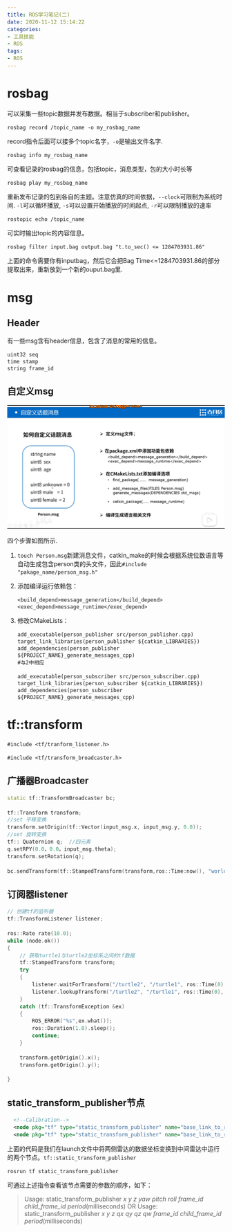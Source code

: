 ```yaml
---
title: ROS学习笔记(二)
date: 2020-11-12 15:14:22
categories: 
- 工具技能
- ROS
tags:
- ROS
---
```




# rosbag

可以采集一些topic数据并发布数据。相当于subscriber和publisher。

```shell
rosbag record /topic_name -o my_rosbag_name
```

record指令后面可以接多个topic名字，`-o`是输出文件名字.

```Shell
rosbag info my_rosbag_name
```

可查看记录的rosbag的信息，包括topic，消息类型，包的大小时长等

```shell
rosbag play my_rosbag_name
```

重新发布记录的包到各自的主题。注意仿真的时间依据，`--clock`可限制为系统时间. `-l`可以循环播放, `-s`可以设置开始播放的时间起点, `-r`可以限制播放的速率

```shell
rostopic echo /topic_name
```

可实时输出topic的内容信息。

```shell
rosbag filter input.bag output.bag "t.to_sec() <= 1284703931.86"
```

上面的命令需要你有inputbag，然后它会把Bag Time<=1284703931.86的部分提取出来，重新放到一个新的ouput.bag里.

<!-- more-->

# msg

## Header

有一些msg含有header信息，包含了消息的常用的信息。

```
uint32 seq
time stamp
string frame_id
```

## 自定义msg

<img src="ROS学习笔记(二)/image-20201112160208278.png" alt="image-20201112160208278" style="zoom:67%;" />

四个步骤如图所示.

1. `touch Person.msg`新建消息文件，catkin_make的时候会根据系统位数语言等自动生成包含person类的头文件，因此`#include "pakage_name/person_msg.h"`

2. 添加编译运行依赖包：

   ```shell
   <build_depend>message_generation</build_depend>
   <exec_depend>message_runtime</exec_depend>
   ```

3. 修改CMakeLists：

   ```shell
   add_executable(person_publisher src/person_publisher.cpp)
   target_link_libraries(person_publisher ${catkin_LIBRARIES})
   add_dependencies(person_publisher ${PROJECT_NAME}_generate_messages_cpp)
   #与2中相应
   
   add_executable(person_subscriber src/person_subscriber.cpp)
   target_link_libraries(person_subscriber ${catkin_LIBRARIES})
   add_dependencies(person_subscriber ${PROJECT_NAME}_generate_messages_cpp)
   ```

# tf::transform

`#include <tf/tranform_listener.h>`

`#include <tf/transform_broadcaster.h>`

## 广播器Broadcaster

```C++
static tf::TransformBroadcaster bc;

tf::Transform transform;
//set 平移变换
transform.setOrigin(tf::Vector(input_msg.x, input_msg.y, 0.0)); 
//set 旋转变换
tf:: Quaternion q;	//四元素
q.setRPY(0.0，0.0，input_msg.theta);
transform.setRotation(q);

bc.sendTransform(tf::StampedTransform(transform,ros::Time:now(), "world", turtle_name) );
```

## 订阅器listener

```C++
// 创建tf的监听器
tf::TransformListener listener;

ros::Rate rate(10.0);
while (node.ok())
{
    // 获取turtle1与turtle2坐标系之间的tf数据
    tf::StampedTransform transform;
    try
    {
        listener.waitForTransform("/turtle2", "/turtle1", ros::Time(0), ros::Duration(3.0));	//等待消息的到来， duration设置为3s超时
        listener.lookupTransform("/turtle2", "/turtle1", ros::Time(0), transform);
    }
    catch (tf::TransformException &ex) 
    {
        ROS_ERROR("%s",ex.what());
        ros::Duration(1.0).sleep();
        continue;
    }
    
    transform.getOrigin().x();
    transform.getOrigin().y();
    
}
```

## static_transform_publisher节点

```xml
  <!--Calibration-->
  <node pkg="tf" type="static_transform_publisher" name="base_link_to_rslidar_left"  args="-1.249000902703301e-16 0.65 -0.2 0 0.017453293 -0.8203047710000001 /rslidar /rslidar_left 1" required="true" />
  <node pkg="tf" type="static_transform_publisher" name="base_link_to_rslidar_right"  args="2.654126918244515e-16 -0.5250000000000004 -0.2 0 0 0.006981317200000003 /rslidar /rslidar_right 1" required="true" />
```

上面的代码是我们在launch文件中将两侧雷达的数据坐标变换到中间雷达中运行的两个节点。`tf::static_transform_publisher`

```shell
rosrun tf static_transform_publisher 
```

可通过上述指令查看该节点需要的参数的顺序，如下：

>Usage: static_transform_publisher *x y z yaw pitch roll frame_id child_frame_id  period*(milliseconds) 
>OR 
>Usage: static_transform_publisher *x y z qx qy qz qw frame_id child_frame_id  period*(milliseconds) 

